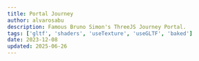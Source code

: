 ```yaml
---
title: Portal Journey
author: alvarosabu
description: Famous Bruno Simon's ThreeJS Journey Portal.
tags: ['gltf', 'shaders', 'useTexture', 'useGLTF', 'baked']
date: 2023-12-08
updated: 2025-06-26
---
```


<PortalJourney />
